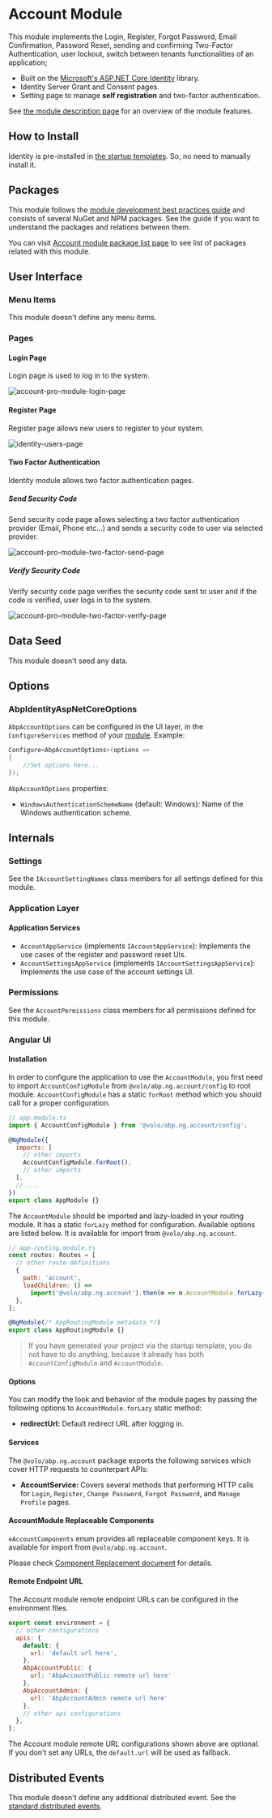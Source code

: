 # Account Module

This module implements the Login, Register, Forgot Password, Email Confirmation, Password Reset, sending and confirming Two-Factor Authentication, user lockout, switch between tenants functionalities of an application;

* Built on the [Microsoft's ASP.NET Core Identity](https://docs.microsoft.com/en-us/aspnet/core/security/authentication/identity) library.
* Identity Server Grant and Consent pages.
* Setting page to manage **self registration** and two-factor authentication.

See [the module description page](https://commercial.abp.io/modules/Volo.Identity.Pro) for an overview of the module features.

## How to Install

Identity is pre-installed in [the startup templates](../Startup-Templates/Index). So, no need to manually install it.

## Packages

This module follows the [module development best practices guide](https://docs.abp.io/en/abp/latest/Best-Practices/Index) and consists of several NuGet and NPM packages. See the guide if you want to understand the packages and relations between them.

You can visit [Account module package list page](https://abp.io/packages?moduleName=Volo.Account.Pro) to see list of packages related with this module.

## User Interface

### Menu Items

This module doesn't define any menu items.

### Pages

#### Login Page

Login page is used to log in to the system.

![account-pro-module-login-page](../images/account-pro-module-login-page-2.png)

#### Register Page

Register page allows new users to register to your system.

![identity-users-page](../images/account-pro-module-register-page-2.png)

#### Two Factor Authentication

Identity module allows two factor authentication pages.

##### Send Security Code

Send security code page allows selecting a two factor authentication provider (Email, Phone etc...) and sends a security code to user via selected provider.

![account-pro-module-two-factor-send-page](../images/account-pro-module-two-factor-send-page-2.png)

##### Verify Security Code

Verify security code page verifies the security code sent to user and if the code is verified, user logs in to the system.

![account-pro-module-two-factor-verify-page](../images/account-pro-module-two-factor-verify-page-2.png)

## Data Seed

This module doesn't seed any data.

## Options

### AbpIdentityAspNetCoreOptions

`AbpAccountOptions` can be configured in the UI layer, in the `ConfigureServices` method of your [module](https://docs.abp.io/en/abp/latest/Module-Development-Basics). Example:

````csharp
Configure<AbpAccountOptions>(options =>
{
    //Set options here...
});
````

`AbpAccountOptions` properties:

* `WindowsAuthenticationSchemeName` (default: Windows): Name of the Windows authentication scheme.

## Internals

### Settings

See the `IAccountSettingNames` class members for all settings defined for this module.

### Application Layer

#### Application Services

* `AccountAppService` (implements `IAccountAppService`): Implements the use cases of the register and password reset UIs.
* `AccountSettingsAppService` (implements `IAccountSettingsAppService`):  Implements the use case of the account settings UI.

### Permissions

See the `AccountPermissions` class members for all permissions defined for this module.


### Angular UI

#### Installation

In order to configure the application to use the `AccountModule`, you first need to import `AccountConfigModule` from `@volo/abp.ng.account/config` to root module. `AccountConfigModule` has a static `forRoot` method which you should call for a proper configuration.

```js
// app.module.ts
import { AccountConfigModule } from '@volo/abp.ng.account/config';

@NgModule({
  imports: [
    // other imports
    AccountConfigModule.forRoot(),
    // other imports
  ],
  // ...
})
export class AppModule {}
```

The `AccountModule` should be imported and lazy-loaded in your routing module. It has a static `forLazy` method for configuration. Available options are listed below. It is available for import from `@volo/abp.ng.account`.

```js
// app-routing.module.ts
const routes: Routes = [
  // other route definitions
  {
    path: 'account',
    loadChildren: () =>
      import('@volo/abp.ng.account').then(m => m.AccountModule.forLazy(/* options here */)),
  },
];

@NgModule(/* AppRoutingModule metadata */)
export class AppRoutingModule {}
```

> If you have generated your project via the startup template, you do not have to do anything, because it already has both `AccountConfigModule` and `AccountModule`.

<h4 id="h-account-module-options">Options</h4>

You can modify the look and behavior of the module pages by passing the following options to `AccountModule.forLazy` static method:

- **redirectUrl:** Default redirect URL after logging in.

#### Services

The `@volo/abp.ng.account` package exports the following services which cover HTTP requests to counterpart APIs:

- **AccountService:** Covers several methods that performing HTTP calls for `Login`, `Register`, `Change Password`, `Forgot Password`, and `Manage Profile` pages.


#### AccountModule Replaceable Components

`eAccountComponents` enum provides all replaceable component keys. It is available for import from `@volo/abp.ng.account`.

Please check [Component Replacement document](https://docs.abp.io/en/abp/latest/UI/Angular/Component-Replacement) for details.


#### Remote Endpoint URL

The Account module remote endpoint URLs can be configured in the environment files.

```js
export const environment = {
  // other configurations
  apis: {
    default: {
      url: 'default url here',
    },
    AbpAccountPublic: {
      url: 'AbpAccountPublic remote url here'
    },
    AbpAccountAdmin: {
      url: 'AbpAccountAdmin remote url here'
    },
    // other api configurations
  },
};
```

The Account module remote URL configurations shown above are optional. If you don't set any URLs, the `default.url` will be used as fallback.


## Distributed Events

This module doesn't define any additional distributed event. See the [standard distributed events](https://docs.abp.io/en/abp/latest/Distributed-Event-Bus).
